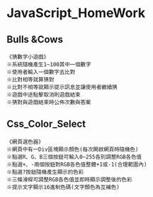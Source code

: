 # JavaScript_HomeWork
## Bulls &Cows
``` 
《猜數字小遊戲》
※系統隨機產生1~100其中一個數字
※使用者輸入一個數字去比對
※比對相等就算猜對
※比對不相等就顯示提示訊息並讓使用者繼續猜
※遊戲中途點擊取消則遊戲結束
※猜對與遊戲結束時公佈次數與答案
```
## Css_Color_Select
```
《網頁選色器》
※網頁中有一Div區塊顯示顏色(每次開啟網頁時隨機色)
※點選R、G、B三個按鈕可輸入0~255各別調整RGB各色值
※點選+、-兩個按鈕對RGB各色值整體+1或-1(合理範圍內)
※點選?按鈕隨機產生顯示的色彩
※三條滑桿可調整RGB各色值並即時顯示調整後的色彩
※提示文字顯示16進制色碼(文字顏色為互補色)
```
